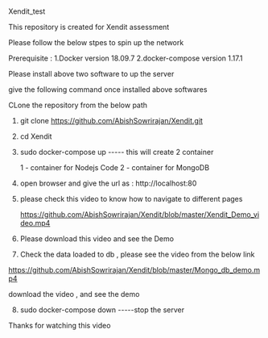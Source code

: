 # 
Xendit_test

This repository is created for Xendit assessment 

Please follow the below stpes to spin up the network 

Prerequisite :
  1.Docker version 18.09.7
  2.docker-compose version 1.17.1
  
  Please install above two software to up the server 
  
give the following command once installed above softwares 

CLone the repository from the below path 
1.  git clone https://github.com/AbishSowrirajan/Xendit.git

2.  cd Xendit 

3. sudo docker-compose up   ----- this will create 2  container

    1 - container for Nodejs Code 
    2 - container for MongoDB
    
4. open browser and give the url as : http://localhost:80

5. please check  this video  to know how to navigate to different pages 

   https://github.com/AbishSowrirajan/Xendit/blob/master/Xendit_Demo_video.mp4
   
6. Please download this video and see the Demo 

7. Check the data loaded to db , please see the video from the below link 
  
  https://github.com/AbishSowrirajan/Xendit/blob/master/Mongo_db_demo.mp4
  
  download the video , and see the demo 
  
8. sudo docker-compose down  -----stop the server 
    
  
  Thanks for watching this video 
  
  

   


  
  
